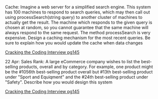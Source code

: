Cache: Imagine a web server for a simplified search engine. This system has 100 machines to respond to search queries, which may then call out using processSearch(string query) to another cluster of machines to actually get the result. The machine which responds to the given query is chosen at random, so you cannot guarantee that the same machine will always respond to the same request. The method processSearch is very expensive. Design a caching mechanism for the most recent queries. Be sure to explain how you would update the cache when data changes

[Cracking the Coding Interview pg145](https://www.amazon.com/Cracking-Coding-Interview-Programming-Questions/dp/0984782850)


22 Apr:
Sales Rank: A large eCommerce company wishes to list the best-selling products, overall and by category. For example, one product might be the #1056th best-selling product overall but #13th best-selling product under "Sport and Equiqment" and the #24th best-selling product under "Safety". Describe how you would design this system

[Cracking the Coding Interview pg145](https://www.amazon.com/Cracking-Coding-Interview-Programming-Questions/dp/0984782850)
